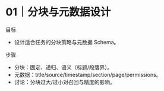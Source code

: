 # 01｜分块与元数据设计

目标
- 设计适合任务的分块策略与元数据 Schema。

步骤
- 分块：固定、递归、语义（标题/段落界）。
- 元数据：title/source/timestamp/section/page/permissions。
- 讨论：分块过大/过小对召回与精度的影响。

